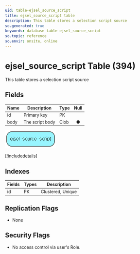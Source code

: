 ```yaml
---
uid: table-ejsel_source_script
title: ejsel_source_script table
description: This table stores a selection script source
so.generated: true
keywords: database table ejsel_source_script
so.topic: reference
so.envir: onsite, online
---
```


# ejsel\_source\_script Table (394)

This table stores a selection script source

## Fields

| Name | Description | Type | Null |
|------|-------------|------|:----:|
|id|Primary key|PK| |
|body|The script body|Clob|&#x25CF;|


![ejsel_source_script table relationship diagram](./media/ejsel_source_script.png)

[!include[details](./includes/ejsel-source-script.md)]

## Indexes

| Fields | Types | Description |
|--------|-------|-------------|
|id |PK |Clustered, Unique |

## Replication Flags

* None

## Security Flags

* No access control via user's Role.

